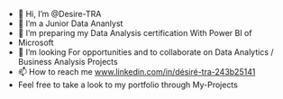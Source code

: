 - 👋 Hi, I’m @Desire-TRA
- 👀 I’m a Junior Data Ananlyst
- 🌱 I’m preparing my Data Analysis certification With Power BI of
-  Microsoft
- 💞️ I’m looking For opportunities and to collaborate on Data Analytics / Business Analysis Projects
- 📫 How to reach me www.linkedin.com/in/désiré-tra-243b25141
- Feel free to take a look to my portfolio through My-Projects
